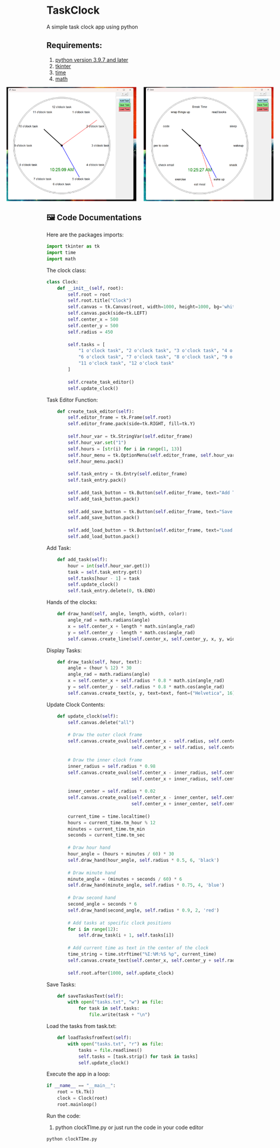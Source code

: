 # TaskClock
A simple task clock app using python

## Requirements:
1. [python version 3.9.7 and later](https://www.python.org/downloads/)
2. [tkinter](https://pypi.org/project/tkintertable/)
3. [time](https://pypi.org/project/TIME-python/)
4. [math](https://pypi.org/project/python-math/)

<div style="display: flex; justify-content: center; gap: 20px;">
   <img src="screenshots/ss1.png" alt="Initial State" width="350px">
   <img src="screenshots/ss2.png" alt="Loaded Tasks" width="350px">
</div>

## 🖼️ Code Documentations

Here are the packages imports:

```python
import tkinter as tk
import time
import math
```

The clock class:

```python
class Clock:
    def __init__(self, root):
        self.root = root
        self.root.title("Clock")
        self.canvas = tk.Canvas(root, width=1000, height=1000, bg='white')
        self.canvas.pack(side=tk.LEFT)
        self.center_x = 500
        self.center_y = 500
        self.radius = 450

        self.tasks = [
            "1 o'clock task", "2 o'clock task", "3 o'clock task", "4 o'clock task", "5 o'clock task",
            "6 o'clock task", "7 o'clock task", "8 o'clock task", "9 o'clock task", "10 o'clock task",
            "11 o'clock task", "12 o'clock task"
        ]

        self.create_task_editor()
        self.update_clock()
```
Task Editor Function:

```python
    def create_task_editor(self):
        self.editor_frame = tk.Frame(self.root)
        self.editor_frame.pack(side=tk.RIGHT, fill=tk.Y)

        self.hour_var = tk.StringVar(self.editor_frame)
        self.hour_var.set("1")
        self.hours = [str(i) for i in range(1, 13)]
        self.hour_menu = tk.OptionMenu(self.editor_frame, self.hour_var, *self.hours)
        self.hour_menu.pack()

        self.task_entry = tk.Entry(self.editor_frame)
        self.task_entry.pack()

        self.add_task_button = tk.Button(self.editor_frame, text="Add Task", command=self.add_task, bg='lightblue', font=("Helvetica", 12))
        self.add_task_button.pack()
        
        self.add_save_button = tk.Button(self.editor_frame, text="Save Task", command=self.saveTaskasText, bg='lightgreen', font=("Helvetica", 12))
        self.add_save_button.pack()
        
        self.add_load_button = tk.Button(self.editor_frame, text="Load Task", command=self.loadTasksfromText, bg='lightcoral', font=("Helvetica", 12))
        self.add_load_button.pack()
```
Add Task:

```python
    def add_task(self):
        hour = int(self.hour_var.get())
        task = self.task_entry.get()
        self.tasks[hour - 1] = task
        self.update_clock()
        self.task_entry.delete(0, tk.END)
```

Hands of the clocks:

```python
    def draw_hand(self, angle, length, width, color):
        angle_rad = math.radians(angle)
        x = self.center_x + length * math.sin(angle_rad)
        y = self.center_y - length * math.cos(angle_rad)
        self.canvas.create_line(self.center_x, self.center_y, x, y, width=width, fill=color)
```

Display Tasks:

```python
    def draw_task(self, hour, text):
        angle = (hour % 12) * 30
        angle_rad = math.radians(angle)
        x = self.center_x + self.radius * 0.8 * math.sin(angle_rad)
        y = self.center_y - self.radius * 0.8 * math.cos(angle_rad)
        self.canvas.create_text(x, y, text=text, font=("Helvetica", 16), anchor=tk.CENTER)
```

Update Clock Contents:

```python
    def update_clock(self):
        self.canvas.delete("all")
        
        # Draw the outer clock frame
        self.canvas.create_oval(self.center_x - self.radius, self.center_y - self.radius,
                                self.center_x + self.radius, self.center_y + self.radius, width=1)

        # Draw the inner clock frame
        inner_radius = self.radius * 0.98
        self.canvas.create_oval(self.center_x - inner_radius, self.center_y - inner_radius,
                                self.center_x + inner_radius, self.center_y + inner_radius, width=1)
        
        inner_center = self.radius * 0.02
        self.canvas.create_oval(self.center_x - inner_center, self.center_y - inner_center,
                                self.center_x + inner_center, self.center_y + inner_center, fill='black')

        current_time = time.localtime()
        hours = current_time.tm_hour % 12
        minutes = current_time.tm_min
        seconds = current_time.tm_sec

        # Draw hour hand
        hour_angle = (hours + minutes / 60) * 30
        self.draw_hand(hour_angle, self.radius * 0.5, 6, 'black')

        # Draw minute hand
        minute_angle = (minutes + seconds / 60) * 6
        self.draw_hand(minute_angle, self.radius * 0.75, 4, 'blue')

        # Draw second hand
        second_angle = seconds * 6
        self.draw_hand(second_angle, self.radius * 0.9, 2, 'red')

        # Add tasks at specific clock positions
        for i in range(12):
            self.draw_task(i + 1, self.tasks[i])

        # Add current time as text in the center of the clock
        time_string = time.strftime("%I:%M:%S %p", current_time)
        self.canvas.create_text(self.center_x, self.center_y + self.radius * 0.5, text=time_string, font=("Helvetica", 24), fill='green')

        self.root.after(1000, self.update_clock)
```

Save Tasks:

```python
    def saveTaskasText(self):
        with open("tasks.txt", "w") as file:
            for task in self.tasks:
                file.write(task + "\n")
```

Load the tasks from task.txt:

```python
    def loadTasksfromText(self):
        with open("tasks.txt", "r") as file:
            tasks = file.readlines()
            self.tasks = [task.strip() for task in tasks]
            self.update_clock()
```

Execute the app in a loop:

```python
if __name__ == "__main__":
    root = tk.Tk()
    clock = Clock(root)
    root.mainloop()
```

Run the code:
1. python clockTIme.py or just run the code in your code editor
```bash
python clockTIme.py
```